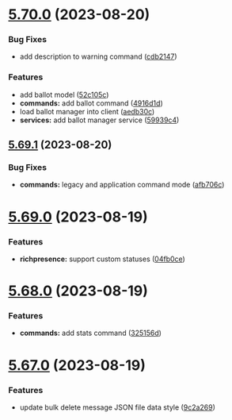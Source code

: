 # [5.70.0](https://github.com/onesoft-sudo/sudobot/compare/v5.69.1...v5.70.0) (2023-08-20)


### Bug Fixes

* add description to warning command ([cdb2147](https://github.com/onesoft-sudo/sudobot/commit/cdb2147755c04a87df30cc2c83720085c6751a9d))


### Features

* add ballot model ([52c105c](https://github.com/onesoft-sudo/sudobot/commit/52c105c6340cc053a41f526c194c205bfe1164c1))
* **commands:** add ballot command ([4916d1d](https://github.com/onesoft-sudo/sudobot/commit/4916d1d018a62c87ff3808de7ddf1bd5f1fbffda))
* load ballot manager into client ([aedb30c](https://github.com/onesoft-sudo/sudobot/commit/aedb30c061d8beaddc97b0e5a7fc5382db96d52e))
* **services:** add ballot manager service ([59939c4](https://github.com/onesoft-sudo/sudobot/commit/59939c43ca6e006273890e43882496f8165b31c1))



## [5.69.1](https://github.com/onesoft-sudo/sudobot/compare/v5.69.0...v5.69.1) (2023-08-20)


### Bug Fixes

* **commands:** legacy and application command mode ([afb706c](https://github.com/onesoft-sudo/sudobot/commit/afb706cf8da65d33375906efeb707c83b0218899))



# [5.69.0](https://github.com/onesoft-sudo/sudobot/compare/v5.68.0...v5.69.0) (2023-08-19)


### Features

* **richpresence:** support custom statuses ([04fb0ce](https://github.com/onesoft-sudo/sudobot/commit/04fb0ce44c4a597d14252d139ea656f8496892a5))



# [5.68.0](https://github.com/onesoft-sudo/sudobot/compare/v5.67.0...v5.68.0) (2023-08-19)


### Features

* **commands:** add stats command ([325156d](https://github.com/onesoft-sudo/sudobot/commit/325156d348c3b76d55df0188b0fcac2c6cbbcc3a))



# [5.67.0](https://github.com/onesoft-sudo/sudobot/compare/v5.66.0...v5.67.0) (2023-08-19)


### Features

* update bulk delete message JSON file data style ([9c2a269](https://github.com/onesoft-sudo/sudobot/commit/9c2a269f49b074a6f0cf0d7356751c1a1d07c285))



